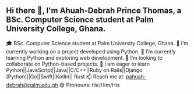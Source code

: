 ## Hi there 👋, I'm Ahuah-Debrah Prince Thomas, a BSc. Computer Science student at Palm University College, Ghana.

🎓 BSc. Computer Science student at Palm University College, Ghana.
🔭 I’m currently working on a project developed using Python.
🌱 I’m currently learning Python and exploring web development.
👯 I’m looking to collaborate on Python-based projects.
🤔 I am eager to learn Python||JavaScript||Java||C/C++||Ruby on Rails||Django (Python)||Go||Swift||Kotlin|| Rust
📫 Reach me at: pahuah-debrah@palm.edu.gh
😄 Pronouns: He/Him/His

<!--
**QuofiOBrien/quofiobrien** is a ✨ _special_ ✨ repository because its `README.md` (this file) appears on your GitHub profile.

Here are some ideas to get you started:

- 

-->
